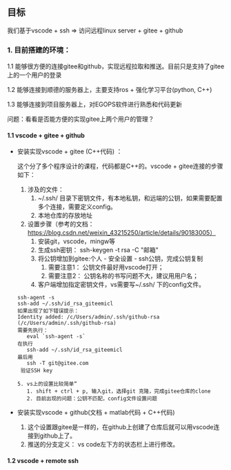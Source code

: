 ## 目标
我们基于vscode + ssh => 访问远程linux server  + gitee  + github
### 1. 目前搭建的环境：

1.1 能够很方便的连接gitee和github，实现远程拉取和推送。目前只是支持了gitee上的一个用户的登录

1.2 能够连接到顺德的服务器上，主要支持ros + 强化学习平台(python, C++)

1.3 能够连接到项目服务器上，对EGOPS软件进行熟悉和代码更新

问题：看看是否能方便的实现gitee上两个用户的管理？
#### 1.1 vscode + gitee + github
- 安装实现vscode + gitee (C++代码) ：

  这个分了多个程序设计的课程，代码都是C++的。vscode + gitee连接的步骤如下：
  
  1.  涉及的文件：
      1.  ~/.ssh/ 目录下密钥文件，有本地私钥，和远端的公钥，如果需要配置多个连接，需要定义config。
      2.  本地仓库的存放地址
  2.  设置步骤（参考的文档：https://blog.csdn.net/weixin_43215250/article/details/90183005）
      1.  安装git，vscode，mingw等
      2.  生成ssh密钥： ssh-keygen -t rsa -C "邮箱"
      3.  将公钥增加到gitee:个人 - 安全设置 - ssh公钥，完成公钥复制
          1.  需要注意1： 公钥文件最好用vscode打开；
          2.  需要注意2： 公钥名称的书写问题不大，建议用用户名； 
      4.  客户端增加指定密钥文件，vs需要写~/.ssh/ 下的config文件。
     ```
     ssh-agent -s
     ssh-add ~/.ssh/id_rsa_giteemicl
     如果出现了如下错误提示：
     Identity added: /c/Users/admin/.ssh/github-rsa (/c/Users/admin/.ssh/github-rsa)
     需要先执行：
        eval `ssh-agent -s`
     在执行
        ssh-add ~/.ssh/id_rsa_giteemicl
     最后用
        ssh -T git@gitee.com 
      验证SSH key
     ```
      5. vs上的设置比较简单“
         1. shift + ctrl + p, 输入git，选择git 克隆，完成gitee仓库的clone
         2. 目前出现的问题：公钥不匹配，config文件设置问题
- 安装实现vscode + github(文档 + matlab代码 + C++代码)
    1. 这个设置跟gitee是一样的，在github上创建了仓库后就可以用vscode连接到github上了。
    2. 推送的分支定义： vs code左下方的状态栏上进行修改。
#### 1.2 vscode + remote ssh
